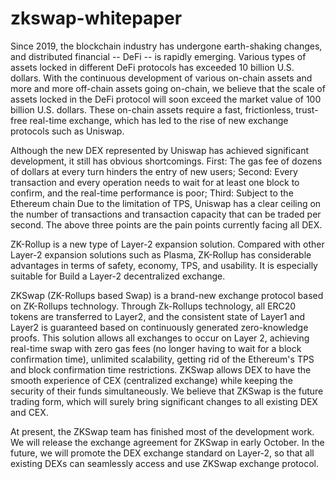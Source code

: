 # zkswap-whitepaper

Since 2019, the blockchain industry has undergone earth-shaking changes, and distributed financial -- DeFi -- is rapidly emerging. Various types of assets locked in different DeFi protocols has exceeded 10 billion U.S. dollars. With the continuous development of various on-chain assets and more and more off-chain assets going on-chain, we believe that the scale of assets locked in the DeFi protocol will soon exceed the market value of 100 billion U.S. dollars. These on-chain assets require a fast, frictionless, trust-free real-time exchange, which has led to the rise of new exchange protocols such as Uniswap.

Although the new DEX represented by Uniswap has achieved significant development, it still has obvious shortcomings. First: The gas fee of dozens of dollars at every turn hinders the entry of new users; Second: Every transaction and every operation needs to wait for at least one block to confirm, and the real-time performance is poor; Third: Subject to the Ethereum chain Due to the limitation of TPS, Uniswap has a clear ceiling on the number of transactions and transaction capacity that can be traded per second. The above three points are the pain points currently facing all DEX.

ZK-Rollup is a new type of Layer-2 expansion solution. Compared with other Layer-2 expansion solutions such as Plasma, ZK-Rollup has considerable advantages in terms of safety, economy, TPS, and usability. It is especially suitable for Build a Layer-2 decentralized exchange.

ZKSwap (ZK-Rollups based Swap) is a brand-new exchange protocol based on ZK-Rollups technology. Through Zk-Rollups technology, all ERC20 tokens are transferred to Layer2, and the consistent state of Layer1 and Layer2 is guaranteed based on continuously generated zero-knowledge proofs. This solution allows all exchanges to occur on Layer 2, achieving real-time swap with zero gas fees (no longer having to wait for a block confirmation time), unlimited scalability, getting rid of the Ethereum's TPS and block confirmation time restrictions. ZKSwap allows DEX to have the smooth experience of CEX (centralized exchange) while keeping the security of their funds simultaneously. We believe that ZKSwap is the future trading form, which will surely bring significant changes to all existing DEX and CEX.

At present, the ZKSwap team has finished most of the development work. We will release the exchange agreement for ZKSwap in early October. In the future, we will promote the DEX exchange standard on Layer-2, so that all existing DEXs can seamlessly access and use ZKSwap exchange protocol.
